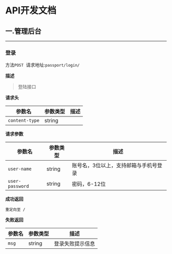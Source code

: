 # API开发文档

## 一.管理后台

---

### 登录

方法`POST`  请求地址:`passport/login/`

**描述**

> 登陆接口

**请求头**

| 参数名         | 参数类型 | 描述 |
| -------------- | -------- | ---- |
| `content-type` | string   |      |

**请求参数**

| 参数名          | 参数类型 | 描述                                  |
| --------------- | -------- | ------------------------------------- |
| `user-name`     | string   | 账号名，3位以上，支持邮箱与手机号登录 |
| `user-password` | string   | 密码，6-12位                          |

**成功返回**

`重定向至 /`

**失败返回**

| 参数名 | 参数类型 | 描述             |
| ------ | -------- | ---------------- |
| `msg`  | string   | 登录失败提示信息 |


